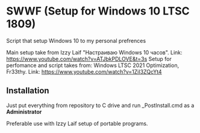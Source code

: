 # SWWF (Setup for Windows 10 LTSC 1809) 

Script that setup Windows 10 to my personal prefrences

Main setup take from Izzy Laif "Настраиваю Windows 10 часов". Link: https://www.youtube.com/watch?v=ATJbkPDLOVE&t=3s
Setup for perfomance and script takes from: Windows LTSC 2021 Optimization, Fr33thy. Link: https://www.youtube.com/watch?v=1ZiI3ZQcYt4

## Installation

Just put everything from repository to C drive and run _PostInstall.cmd as a **Administrator**

Preferable use with Izzy Laif setup of portable programs.
